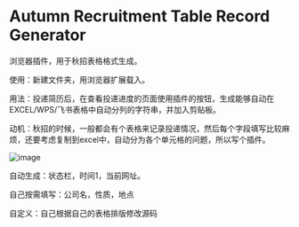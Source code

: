 # Autumn Recruitment Table Record Generator
浏览器插件，用于秋招表格格式生成。

使用：新建文件夹，用浏览器扩展载入。

用法：投递简历后，在查看投递进度的页面使用插件的按钮，生成能够自动在EXCEL/WPS/飞书表格中自动分列的字符串，并加入剪贴板。

动机：秋招的时候，一般都会有个表格来记录投递情况，然后每个字段填写比较麻烦，还要考虑复制到excel中，自动分为各个单元格的问题，所以写个插件。

![image](https://github.com/PocketSWPU/TableRecordGenerator/assets/107466625/b203e340-0196-4248-8a74-fa4d3b2f5d03)

自动生成：状态栏，时间1，当前网址。

自己按需填写：公司名，性质，地点

自定义：自己根据自己的表格排版修改源码
